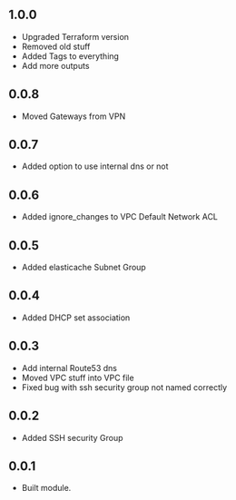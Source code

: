 ## 1.0.0

  - Upgraded Terraform version
  - Removed old stuff
  - Added Tags to everything
  - Add more outputs
## 0.0.8

  - Moved Gateways from VPN

## 0.0.7

  - Added option to use internal dns or not

## 0.0.6

  - Added ignore_changes to VPC Default Network ACL

## 0.0.5
  
  - Added elasticache Subnet Group

## 0.0.4
  
  - Added DHCP set association

## 0.0.3

 - Add internal Route53 dns
 - Moved VPC stuff into VPC file
 - Fixed bug with ssh security group not named correctly

## 0.0.2

 - Added SSH security Group

## 0.0.1

 - Built module.